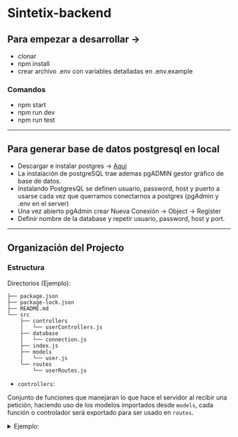# Sintetix-backend

## Para empezar a desarrollar ->

- clonar
- npm install
- crear archivo .env con variables detalladas en .env.example

### Comandos

- npm start
- npm run dev
- npm run test

---

## Para generar base de datos postgresql en local

- Descargar e instalar postgres -> [Aquí](https://www.enterprisedb.com/downloads/postgres-postgresql-downloads)
- La instalación de postgreSQL trae ademas pgADMIN gestor gráfico de base de datos.
- Instalando PostgresQL se definen usuario, password, host y puerto a usarse cada vez que querramos conectarnos a postgres (pgAdmin y .env en el server)
- Una vez abierto pgAdmin crear Nueva Conexión -> Object -> Register
- Definir nombre de la database y repetir usuario, password, host y port.

---

## Organización del Projecto

### Estructura

Directorios (Ejemplo):

```
├── package.json
├── package-lock.json
├── README.md
└── src
    ├── controllers
    │   └── userControllers.js
    ├── database
    │   └── connection.js
    ├── index.js
    ├── models
    │   └── user.js
    └── routes
        └── userRoutes.js
```

- `controllers`:

Conjunto de funciones que manejaran lo que hace el servidor al recibir una petición, haciendo uso de los modelos importados desde `models`, cada función o controlador será exportado para ser usado en `routes`.

<details>
    <summary>Ejemplo:</summary>

```js
export async function getUsers() {
  const users = await User.getAll();
  res.json(users);
}
```

</details>
